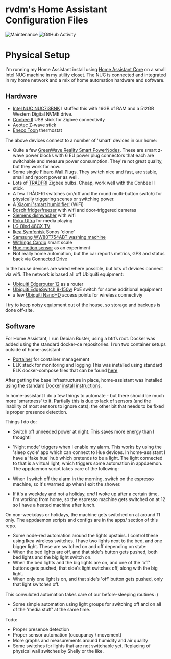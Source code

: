 # rvdm's Home Assistant Configuration Files
![Maintenance](https://img.shields.io/badge/Maintained%3F-yes-green.svg) ![GitHub Activity](https://img.shields.io/github/last-commit/rvdm/home-assistant.svg)


# Physical Setup

I'm running my Home Assistant install using [Home Assistant Core](https://github.com/home-assistant/core) on a small Intel NUC machine in my utility closet.
The NUC is connected and integrated in my home network and a mix of home automation hardware and software.

## Hardware

- [Intel NUC NUC7i3BNK](https://www.intel.com/content/www/us/en/products/boards-kits/nuc/kits/nuc7i3bnk.html)
I stuffed this with 16GB of RAM and a 512GB Western Digital NVME drive.
- [Conbee II](https://phoscon.de/en/conbee2) USB stick for Zigbee connectivity
- [Aeotec](https://aeotec.com/z-wave-usb-stick/) Z-wave stick
- [Eneco Toon](https://www.home-assistant.io/integrations/toon/) thermostat

The above devices connect to a number of 'smart' devices in our home:
- Quite a few [GreenWave Reality Smart PowerNodes](https://products.z-wavealliance.org/products/54). These are smart z-wave power blocks with 6 EU power plug connectors that each are switchable and measure power consumption. They're not great quality, but they work for now.
- Some single [Fibaro Wall Plugs](https://www.fibaro.com/en/products/wall-plug/). They switch nice and fast, are stable, small and report power as well. 
- Lots of [TRÅDFRI](https://www.ikea.com/us/en/cat/smart-lighting-36812/) Zigbee bulbs. Cheap, work well with the Conbee II stick.
- A few TRÅDFRI switches (on/off and the round multi-button switch) for physically triggering scenes or switching power.
- A [Xiaomi 'smart humidifier'](https://xiaomi-mi.com/appliances/smartmi-zhimi-air-humidifier-2-white/) (WiFi)
- [Bosch fridge/freezer](https://www.bosch-home.nl/productoverzicht/KGN36HI32) with wifi and door-triggered cameras
- [Siemens dishwasher](https://www.siemens-home.bsh-group.com/nl/productoverzicht/SN278I26TE) with wifi
- [Roku Ultra](https://www.roku.com/products/roku-ultra) for media playing
- [LG Oled 48CX TV](https://www.lg.com/us/tvs/lg-oled48cxpub-oled-4k-tv)
- [Ikea Symfonisk](https://www.ikea.com/nl/nl/p/symfonisk-wifi-boekenplankspeaker-zwart-50357554/) Sonos 'clone'
- [Samsung WW80T754ABT washing machine](https://www.samsung.com/nl/washers-and-dryers/washing-machines/front-load-8kg-white-ww80t754abt-s2/)
- [Withings Cardio](https://www.withings.com/nl/en/body-cardio) smart scale
- [Hue motion sensor](https://www.philips-hue.com/en-us/p/hue-motion-sensor/046677473389) as an experiment
- Not really home automation, but the car reports metrics, GPS and status back via [Connected Drive](https://www.bmw-connecteddrive.nl/app/index.html#/portal)

In the house devices are wired where possible, but lots of devices connect via wifi. The network is based all off Ubiquiti equipment:
- [Ubiquiti Edgerouter 12](https://www.ui.com/edgemax/edgerouter-12/) as a router
- [Ubiquiti EdgeSwitch 8-150w](https://www.ui.com/edgemax/edgeswitch-8-150w/) PoE switch for some additional equipment
- a few [Ubiquiti NanoHD](https://unifi-nanohd.ui.com/) access points for wireless connectiviy

I try to keep noisy equipment out of the house, so storage and backups is done off-site. 

## Software

For Home Assistant, I run Debian Buster, using a btrfs root. Docker was added using the standard docker-ce repositories. 
I run two container setups outside of home-assistant:
- [Portainer](https://www.portainer.io/) for container management
- ELK stack for monitoring and logging
This was installed using standard ELK docker-compose files that can be found [here](https://github.com/deviantony/docker-elk)

After getting the base infrastructure in place, home-assistant was installed using the standard [Docker install instructions](https://www.home-assistant.io/docs/installation/docker/).

In home-assistant I do a few things to automate - but there should be much more 'smartness' to it. Partially this is due to lack of sensors (and the inability of most sensors to ignore cats); the other bit that needs to be fixed is proper presence detection.

Things I do do:
- Switch off unneeded power at night. This saves more energy than I thought!


- 'Night mode' triggers when I enable my alarm. 
This works by using the 'sleep cycle' app which can connect to Hue devices. In home-assistant I have a 'fake hue' hub which pretends to be a light. 
The light connected to that is a virtual light, which triggers some automation in appdaemon. The appdaemon script takes care of the following:
- When I switch off the alarm in the morning, switch on the espresso machine, so it's warmed up when I exit the shower.
- If it's a weekday and not a holiday, *and* I woke up after a certain time, I'm working from home, so the espresso machine gets switched on at 12 so I have a heated machine after lunch.

On non-weekdays or holidays, the machine gets switched on at around 11 only.
The appdaemon scripts and configs are in the apps/ section of this repo.



- Some node-red automation around the lights upstairs. 
I control these using Ikea wireless switches. I have two lights next to the bed, and one bigger light. These are switched on and off depending on state:
- When the bed lights are off, and that side's button gets pushed, both bed lights and the big light switch on.
- When the bed lights and the big lights are on, and one of the 'off' buttons gets pushed, that side's light switches off, along with the big light.
- When only one light is on, and that side's 'off' button gets pushed, only that light switches off.

This convuluted automation takes care of our before-sleeping routines :)



- Some simple automation using light groups for switching off and on all of the 'media stuff' at the same time. 




Todo:
- Proper presence detection
- Proper sensor automation (occupancy / movement)
- More graphs and measurements around humidity and air quality
- Some switches for lights that are not switchable yet. Replacing of physical wall switches by Shelly or the like.
